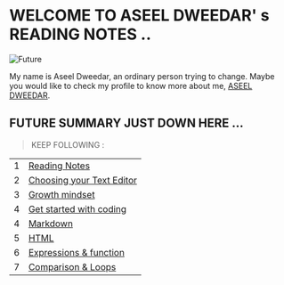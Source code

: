 # WELCOME TO ASEEL DWEEDAR' s READING NOTES ..
![Future](https://res.cloudinary.com/karl-tech/image/upload/v1504037663/ethereum-coffee-roach_aajijn.jpg)



My name is Aseel Dweedar, an ordinary person trying to change.
Maybe you would like to check my profile to know more about me, [ASEEL DWEEDAR](https://github.com/Aseel-Dweedar).

## FUTURE SUMMARY JUST DOWN HERE ...
> KEEP FOLLOWING :


|||
|--|--|
|1|[Reading Notes](https://aseel-dweedar.github.io/reading-notes/)|
|2|[Choosing your Text Editor](choosing-a-text-editor)|
|3|[Growth mindset](growth-mindset)|
|4|[Get started with coding](get-started-with-coding)|
|4|[Markdown](Markdown)|
|5|[HTML](html)|
|6|[Expressions & function](https://aseel-dweedar.github.io/reading-notes/javascript)|
|7|[Comparison & Loops](javascript2)|



